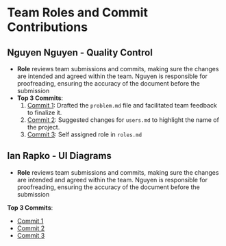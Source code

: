 
# Team Roles and Commit Contributions

## Nguyen Nguyen - Quality Control

- **Role** reviews team submissions and commits, making sure the changes are intended and agreed within the team. Nguyen is responsible for proofreading, ensuring the accuracy of the document before the submission
- **Top 3 Commits**:
  1. [Commit 1](https://github.com/kitanome/course-dependency-chart/commit/f8cac5b956f1bf0738b9a4443edb70b3fda90d50): Drafted the `problem.md` file and facilitated team feedback to finalize it.
  2. [Commit 2](https://github.com/kitanome/course-dependency-chart/pull/7/commits/e1fa1680cd97db683ece559b90ccb752bd686be8): Suggested changes for `users.md` to highlight the name of the project.
  3. [Commit 3](https://github.com/kitanome/course-dependency-chart/commit/8bcc66b6a0892fb36a5298b871d545dae7a34b7d): Self assigned role in `roles.md`

## Ian Rapko - UI Diagrams

- **Role** reviews team submissions and commits, making sure the changes are intended and agreed within the team. Nguyen is responsible for proofreading, ensuring the accuracy of the document before the submission

**Top 3 Commits**:

- [Commit 1](https://github.com/kitanome/course-dependency-chart/pull/11/commits/21867fe1a241bd00c05a436b5698265904df9965)
- [Commit 2](https://github.com/kitanome/course-dependency-chart/pull/11/commits/95664bff2c80d33e921c1b7485c27ef435b5fd9a)
- [Commit 3](https://github.com/kitanome/course-dependency-chart/pull/11/commits/6ed3bf162bb6f31c3589f31a219a7aecd188f592)
